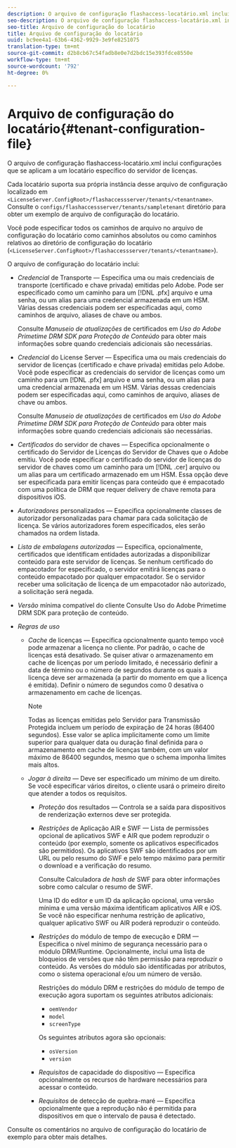 ```yaml
---
description: O arquivo de configuração flashaccess-locatário.xml inclui configurações que se aplicam a um locatário específico do servidor de licenças.
seo-description: O arquivo de configuração flashaccess-locatário.xml inclui configurações que se aplicam a um locatário específico do servidor de licenças.
seo-title: Arquivo de configuração do locatário
title: Arquivo de configuração do locatário
uuid: bc9ee4a1-63b6-4362-9929-3e9fe8251075
translation-type: tm+mt
source-git-commit: d2b8cb67c54fadb8e0e7d2bdc15e393fdce8550e
workflow-type: tm+mt
source-wordcount: '792'
ht-degree: 0%

---
```



# Arquivo de configuração do locatário{#tenant-configuration-file}

O arquivo de configuração flashaccess-locatário.xml inclui configurações que se aplicam a um locatário específico do servidor de licenças.

Cada locatário suporta sua própria instância desse arquivo de configuração localizado em `<LicenseServer.ConfigRoot>/flashaccessserver/tenants/<tenantname>`. Consulte o `configs/flashaccessserver/tenants/sampletenant` diretório para obter um exemplo de arquivo de configuração do locatário.

Você pode especificar todos os caminhos de arquivo no arquivo de configuração do locatário como caminhos absolutos ou como caminhos relativos ao diretório de configuração do locatário (`<LicenseServer.ConfigRoot>/flashaccessserver/tenants/<tenantname>`).

O arquivo de configuração do locatário inclui:

* *Credencial* de Transporte — Especifica uma ou mais credenciais de transporte (certificado e chave privada) emitidas pelo Adobe. Pode ser especificado como um caminho para um [!DNL .pfx] arquivo e uma senha, ou um alias para uma credencial armazenada em um HSM. Várias dessas credenciais podem ser especificadas aqui, como caminhos de arquivo, aliases de chave ou ambos.

   Consulte *Manuseio de atualizações* de certificados em *Uso do Adobe Primetime DRM SDK para Proteção de Conteúdo* para obter mais informações sobre quando credenciais adicionais são necessárias.

* *Credencial* do License Server — Especifica uma ou mais credenciais do servidor de licenças (certificado e chave privada) emitidas pelo Adobe. Você pode especificar as credenciais do servidor de licenças como um caminho para um [!DNL .pfx] arquivo e uma senha, ou um alias para uma credencial armazenada em um HSM. Várias dessas credenciais podem ser especificadas aqui, como caminhos de arquivo, aliases de chave ou ambos.

   Consulte *Manuseio de atualizações* de certificados em *Uso do Adobe Primetime DRM SDK para Proteção de Conteúdo* para obter mais informações sobre quando credenciais adicionais são necessárias.

* *Certificados* do servidor de chaves — Especifica opcionalmente o certificado do Servidor de Licenças do Servidor de Chaves que o Adobe emitiu. Você pode especificar o certificado do servidor de licenças do servidor de chaves como um caminho para um [!DNL .cer] arquivo ou um alias para um certificado armazenado em um HSM. Essa opção deve ser especificada para emitir licenças para conteúdo que é empacotado com uma política de DRM que requer delivery de chave remota para dispositivos iOS.

* *Autorizadores* personalizados — Especifica opcionalmente classes de autorizador personalizadas para chamar para cada solicitação de licença. Se vários autorizadores forem especificados, eles serão chamados na ordem listada.
* *Lista de embalagens autorizadas* — Especifica, opcionalmente, certificados que identificam entidades autorizadas a disponibilizar conteúdo para este servidor de licenças. Se nenhum certificado do empacotador for especificado, o servidor emitirá licenças para o conteúdo empacotado por qualquer empacotador. Se o servidor receber uma solicitação de licença de um empacotador não autorizado, a solicitação será negada.
* *Versão* mínima compatível do cliente Consulte Uso do Adobe Primetime DRM SDK para proteção de conteúdo.

* *Regras de uso*

   * *Cache* de licenças — Especifica opcionalmente quanto tempo você pode armazenar a licença no cliente. Por padrão, o cache de licenças está desativado. Se quiser ativar o armazenamento em cache de licenças por um período limitado, é necessário definir a data de término ou o número de segundos durante os quais a licença deve ser armazenada (a partir do momento em que a licença é emitida). Definir o número de segundos como 0 desativa o armazenamento em cache de licenças.

      >[!NOTE]
      >
      >Todas as licenças emitidas pelo Servidor para Transmissão Protegida incluem um período de expiração de 24 horas (86400 segundos). Esse valor se aplica implicitamente como um limite superior para qualquer data ou duração final definida para o armazenamento em cache de licenças também, com um valor máximo de 86400 segundos, mesmo que o schema imponha limites mais altos.

   * *Jogar à direita* — Deve ser especificado um mínimo de um direito. Se você especificar vários direitos, o cliente usará o primeiro direito que atender a todos os requisitos.

      * *Proteção* dos resultados — Controla se a saída para dispositivos de renderização externos deve ser protegida.
      * *Restrições* de Aplicação AIR e SWF — Lista de permissões opcional de aplicativos SWF e AIR que podem reproduzir o conteúdo (por exemplo, somente os aplicativos especificados são permitidos). Os aplicativos SWF são identificados por um URL ou pelo resumo do SWF e pelo tempo máximo para permitir o download e a verificação do resumo.

         Consulte Calculadora *de hash de* SWF para obter informações sobre como calcular o resumo de SWF.

         Uma ID do editor e um ID da aplicação opcional, uma versão mínima e uma versão máxima identificam aplicativos AIR e iOS. Se você não especificar nenhuma restrição de aplicativo, qualquer aplicativo SWF ou AIR poderá reproduzir o conteúdo.

      * *Restrições* do módulo de tempo de execução e DRM — Especifica o nível mínimo de segurança necessário para o módulo DRM/Runtime. Opcionalmente, inclui uma lista de bloqueios de versões que não têm permissão para reproduzir o conteúdo. As versões do módulo são identificadas por atributos, como o sistema operacional e/ou um número de versão.

         Restrições do módulo DRM e restrições do módulo de tempo de execução agora suportam os seguintes atributos adicionais:

         * `oemVendor`
         * `model`
         * `screenType`

         Os seguintes atributos agora são opcionais:

         * `osVersion`
         * `version`
      * *Requisitos* de capacidade do dispositivo — Especifica opcionalmente os recursos de hardware necessários para acessar o conteúdo.
      * *Requisitos* de detecção de quebra-maré — Especifica opcionalmente que a reprodução não é permitida para dispositivos em que o intervalo de pausa é detectado.



Consulte os comentários no arquivo de configuração do locatário de exemplo para obter mais detalhes.
